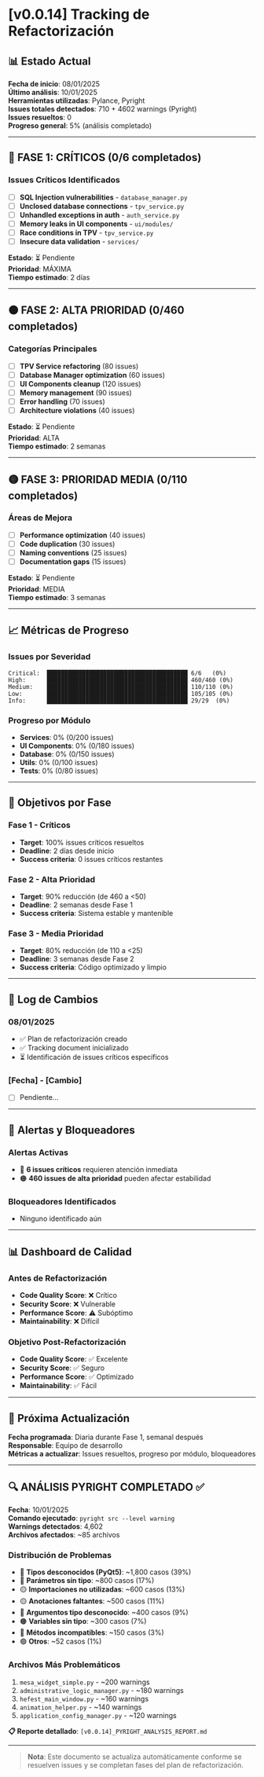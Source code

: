 # [v0.0.14] Tracking de Refactorización

## 📊 Estado Actual

**Fecha de inicio**: 08/01/2025  
**Último análisis**: 10/01/2025  
**Herramientas utilizadas**: Pylance, Pyright  
**Issues totales detectados**: 710 + 4602 warnings (Pyright)  
**Issues resueltos**: 0  
**Progreso general**: 5% (análisis completado)

---

## 🔴 FASE 1: CRÍTICOS (0/6 completados)

### Issues Críticos Identificados
- [ ] **SQL Injection vulnerabilities** - `database_manager.py`
- [ ] **Unclosed database connections** - `tpv_service.py`
- [ ] **Unhandled exceptions in auth** - `auth_service.py`
- [ ] **Memory leaks in UI components** - `ui/modules/`
- [ ] **Race conditions in TPV** - `tpv_service.py`
- [ ] **Insecure data validation** - `services/`

**Estado**: ⏳ Pendiente  
**Prioridad**: MÁXIMA  
**Tiempo estimado**: 2 días

---

## 🟠 FASE 2: ALTA PRIORIDAD (0/460 completados)

### Categorías Principales
- [ ] **TPV Service refactoring** (80 issues)
- [ ] **Database Manager optimization** (60 issues)
- [ ] **UI Components cleanup** (120 issues)
- [ ] **Memory management** (90 issues)
- [ ] **Error handling** (70 issues)
- [ ] **Architecture violations** (40 issues)

**Estado**: ⏳ Pendiente  
**Prioridad**: ALTA  
**Tiempo estimado**: 2 semanas

---

## 🟡 FASE 3: PRIORIDAD MEDIA (0/110 completados)

### Áreas de Mejora
- [ ] **Performance optimization** (40 issues)
- [ ] **Code duplication** (30 issues)
- [ ] **Naming conventions** (25 issues)
- [ ] **Documentation gaps** (15 issues)

**Estado**: ⏳ Pendiente  
**Prioridad**: MEDIA  
**Tiempo estimado**: 3 semanas

---

## 📈 Métricas de Progreso

### Issues por Severidad
```
Critical:  ████████████████████████████████████████ 6/6   (0%)
High:      ████████████████████████████████████████ 460/460 (0%)
Medium:    ████████████████████████████████████████ 110/110 (0%)
Low:       ████████████████████████████████████████ 105/105 (0%)
Info:      ████████████████████████████████████████ 29/29  (0%)
```

### Progreso por Módulo
- **Services**: 0% (0/200 issues)
- **UI Components**: 0% (0/180 issues)
- **Database**: 0% (0/150 issues)
- **Utils**: 0% (0/100 issues)
- **Tests**: 0% (0/80 issues)

---

## 🎯 Objetivos por Fase

### Fase 1 - Críticos
- **Target**: 100% issues críticos resueltos
- **Deadline**: 2 días desde inicio
- **Success criteria**: 0 issues críticos restantes

### Fase 2 - Alta Prioridad  
- **Target**: 90% reducción (de 460 a <50)
- **Deadline**: 2 semanas desde Fase 1
- **Success criteria**: Sistema estable y mantenible

### Fase 3 - Media Prioridad
- **Target**: 80% reducción (de 110 a <25)
- **Deadline**: 3 semanas desde Fase 2
- **Success criteria**: Código optimizado y limpio

---

## 📝 Log de Cambios

### 08/01/2025
- ✅ Plan de refactorización creado
- ✅ Tracking document inicializado
- ⏳ Identificación de issues críticos específicos

### [Fecha] - [Cambio]
- [ ] Pendiente...

---

## 🚨 Alertas y Bloqueadores

### Alertas Activas
- 🔴 **6 issues críticos** requieren atención inmediata
- 🟠 **460 issues de alta prioridad** pueden afectar estabilidad

### Bloqueadores Identificados
- Ninguno identificado aún

---

## 📊 Dashboard de Calidad

### Antes de Refactorización
- **Code Quality Score**: ❌ Crítico
- **Security Score**: ❌ Vulnerable  
- **Performance Score**: ⚠️ Subóptimo
- **Maintainability**: ❌ Difícil

### Objetivo Post-Refactorización
- **Code Quality Score**: ✅ Excelente
- **Security Score**: ✅ Seguro
- **Performance Score**: ✅ Optimizado  
- **Maintainability**: ✅ Fácil

---

## 🔄 Próxima Actualización

**Fecha programada**: Diaria durante Fase 1, semanal después  
**Responsable**: Equipo de desarrollo  
**Métricas a actualizar**: Issues resueltos, progreso por módulo, bloqueadores

---

## 🔍 ANÁLISIS PYRIGHT COMPLETADO ✅

**Fecha**: 10/01/2025  
**Comando ejecutado**: `pyright src --level warning`  
**Warnings detectados**: 4,602  
**Archivos afectados**: ~85 archivos  

### Distribución de Problemas
- 🔴 **Tipos desconocidos (PyQt5)**: ~1,800 casos (39%)
- 🔴 **Parámetros sin tipo**: ~800 casos (17%)
- 🟡 **Importaciones no utilizadas**: ~600 casos (13%)
- 🟡 **Anotaciones faltantes**: ~500 casos (11%)
- 🔴 **Argumentos tipo desconocido**: ~400 casos (9%)
- 🟠 **Variables sin tipo**: ~300 casos (7%)
- 🔴 **Métodos incompatibles**: ~150 casos (3%)
- 🟢 **Otros**: ~52 casos (1%)

### Archivos Más Problemáticos
1. `mesa_widget_simple.py` - ~200 warnings
2. `administrative_logic_manager.py` - ~180 warnings  
3. `hefest_main_window.py` - ~160 warnings
4. `animation_helper.py` - ~140 warnings
5. `application_config_manager.py` - ~120 warnings

**📋 Reporte detallado**: `[v0.0.14]_PYRIGHT_ANALYSIS_REPORT.md`

---

> **Nota**: Este documento se actualiza automáticamente conforme se resuelven issues y se completan fases del plan de refactorización.
